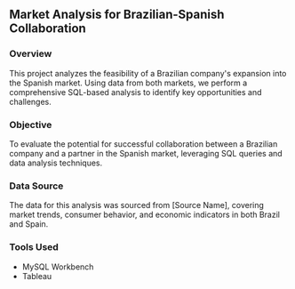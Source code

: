 ## Market Analysis for Brazilian-Spanish Collaboration

### Overview

This project analyzes the feasibility of a Brazilian company's expansion into the Spanish market. Using data from both markets, we perform a comprehensive SQL-based analysis to identify key opportunities and challenges.

### Objective

To evaluate the potential for successful collaboration between a Brazilian company and a partner in the Spanish market, leveraging SQL queries and data analysis techniques.

### Data Source

The data for this analysis was sourced from [Source Name], covering market trends, consumer behavior, and economic indicators in both Brazil and Spain.

### Tools Used

- MySQL Workbench
- Tableau
